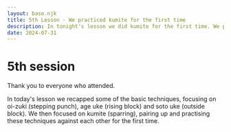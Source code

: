 ```yaml
---
layout: base.njk
title: 5th Lesson - We practiced kumite for the first time 
description: In tonight's lesson we did kumite for the first time. We practiced attacking and defending against stepping punch to the face and to the body.
date: 2024-07-31
---
```

# 5th session

Thank you to everyone who attended. 

In today's lesson we recapped some of the basic techniques, focusing on oi-zuki (stepping punch), age uke (rising block) and soto uke (outside block). We then focused on kumite (sparring), pairing up and practising these techniques against each other for the first time.
